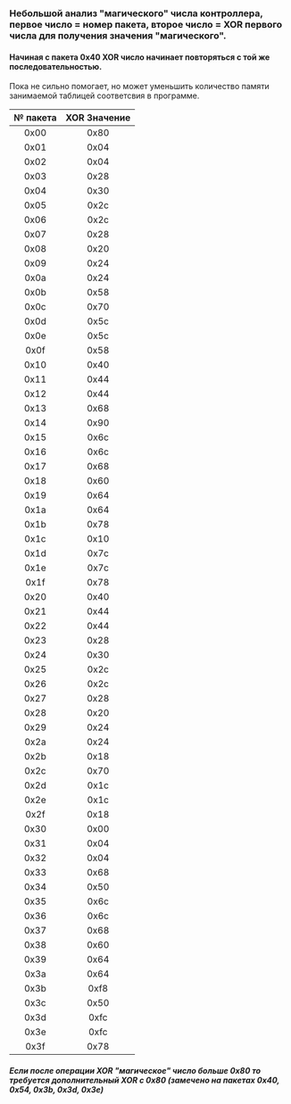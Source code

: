 ### Небольшой анализ "магического" числа контроллера, первое число = номер пакета, второе число = XOR первого чиcла для получения значения "магического".

#### Начиная с пакета 0x40 XOR число начинает повторяться с той же последовательностью.

Пока не сильно помогает, но может уменьшить количество памяти занимаемой таблицей соответсвия в программе.

| № пакета | XOR Значение |
|:----:|:----:|
|    0x00	| 0x80 |
|    0x01	| 0x04 |
|    0x02	| 0x04 |
|    0x03	| 0x28 |
|    0x04	| 0x30 |
|    0x05	| 0x2с |
|    0x06	| 0x2с |
|    0x07	| 0x28 |
|    0x08	| 0x20 |
|    0x09	| 0x24 |
|    0x0a	| 0x24 | 
|    0x0b	| 0x58 |
|    0x0c	| 0x70 |
|    0x0d	| 0x5с |
|    0x0e	| 0x5с |
|    0x0f	| 0x58 |
|    0x10	| 0x40 |
|    0x11	| 0x44 |
|    0x12	| 0x44 |
|    0x13	| 0x68 |
|    0x14	| 0x90 |
|    0x15	| 0x6с |
|    0x16	| 0x6с |
|    0x17	| 0x68 |
|    0x18	| 0x60 |
|    0x19	| 0x64 |
|    0x1a	| 0x64 |
|    0x1b	| 0x78 |
|    0x1c	| 0x10 |
|    0x1d	| 0x7с |
|    0x1e	| 0x7с |
|    0x1f	| 0x78 |
|    0x20	| 0x40 |
|    0x21	| 0x44 |
|    0x22	| 0x44 |
|    0x23	| 0x28 |
|    0x24	| 0x30 | 
|    0x25	| 0x2с |
|    0x26	| 0x2с |
|    0x27	| 0x28 |
|    0x28	| 0x20 |
|    0x29	| 0x24 |
|    0x2a	| 0x24 |
|    0x2b	| 0x18 |
|    0x2c	| 0x70 |
|    0x2d	| 0x1с |
|    0x2e	| 0x1с |
|    0x2f	| 0x18 |
|    0x30	| 0x00 |
|    0x31	| 0x04 |
|    0x32	| 0x04 |
|    0x33	| 0x68 |
|    0x34	| 0x50 |
|    0x35	| 0x6с |
|    0x36	| 0x6с |
|    0x37	| 0x68 |
|    0x38	| 0x60 |
|    0x39	| 0x64 |
|    0x3a	| 0x64 |
|    0x3b	| 0xf8 |
|    0x3c	| 0x50 |
|    0x3d	| 0xfc |
|    0x3e	| 0xfc |
|    0x3f	| 0x78 |

##### Если после операции XOR "магическое" число больше 0x80 то требуется дополнительный XOR с 0x80 (замечено на пакетах 0x40, 0x54, 0x3b, 0x3d, 0x3e)
